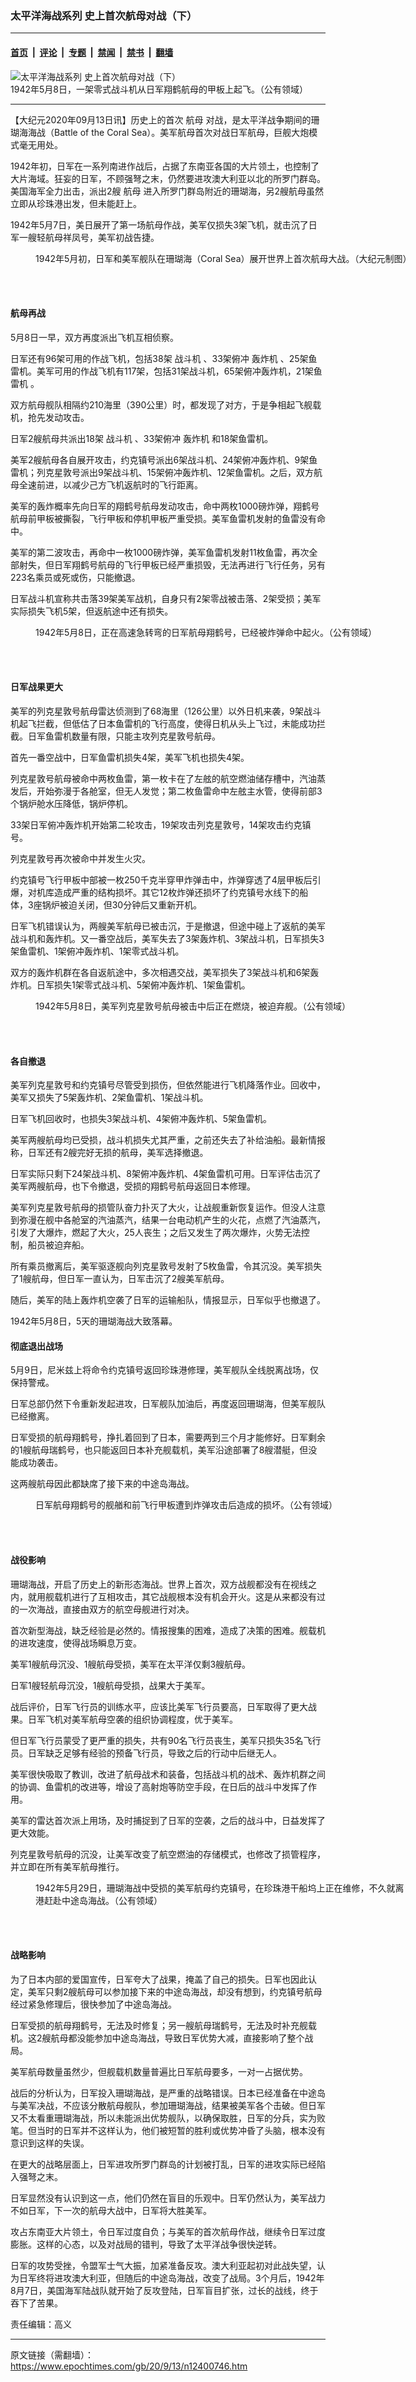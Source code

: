 ### 太平洋海战系列 史上首次航母对战（下）

---

#### [首页](../../../..?n12400746) &nbsp;|&nbsp; [评论](../../../../../epoch-comment?n12400746) &nbsp;|&nbsp; [专题](../../../../../epoch-special?n12400746) &nbsp;|&nbsp; [禁闻](../../../../../epoch-news?n12400746) &nbsp;|&nbsp; [禁书](../../../../../books?n12400746) &nbsp;|&nbsp; [翻墙](https://github.com/gfw-breaker/nogfw/blob/master/README.md?n12400746)


<div><img alt="太平洋海战系列 史上首次航母对战（下）" class="attachment-djy_600_400 size-djy_600_400 wp-post-image" src="https://i.epochtimes.com/assets/uploads/2020/09/Zero_launching_from_a_Japanese_carrier-600x320.jpg"/>
<div class="caption">
 1942年5月8日，一架零式战斗机从日军翔鹤航母的甲板上起飞。（公有领域）
</div></div><hr/><div class="post_content" id="artbody" itemprop="articleBody">
 <!-- article content begin -->
 <p>
  【大纪元2020年09月13日讯】历史上的首次
  <ok href="https://www.epochtimes.com/gb/tag/%E8%88%AA%E6%AF%8D.html">
   航母
  </ok>
  对战，是太平洋战争期间的珊瑚海海战（Battle of the Coral Sea）。美军航母首次对战日军航母，巨舰大炮模式毫无用处。
 </p>
 <p>
  1942年初，日军在一系列南进作战后，占据了东南亚各国的大片领土，也控制了大片海域。狂妄的日军，不顾强弩之末，仍然要进攻澳大利亚以北的所罗门群岛。美国海军全力出击，派出2艘
  <ok href="https://www.epochtimes.com/gb/tag/%E8%88%AA%E6%AF%8D.html">
   航母
  </ok>
  进入所罗门群岛附近的珊瑚海，另2艘航母虽然立即从珍珠港出发，但未能赶上。
 </p>
 <p>
  1942年5月7日，美日展开了第一场航母作战，美军仅损失3架飞机，就击沉了日军一艘轻航母祥凤号，美军初战告捷。
 </p>
 <figure aria-describedby="caption-attachment-12400801" class="wp-caption aligncenter" id="attachment_12400801" style="width: 600px">
  <ok href="https://i.epochtimes.com/assets/uploads/2020/09/Coral-sea-battle_US_Japan.jpg" target="_blank">
   <img alt="" class="size-large wp-image-12400801" src="https://i.epochtimes.com/assets/uploads/2020/09/Coral-sea-battle_US_Japan-600x353.jpg"/>
  </ok>
  <br/><figcaption class="wp-caption-text" id="caption-attachment-12400801">
   1942年5月初，日军和美军舰队在珊瑚海（Coral Sea）展开世界上首次航母大战。（大纪元制图）
  </figcaption><br/>
 </figure><br/>
 <h4>
  <strong>
   航母再战
  </strong>
 </h4>
 <p>
  5月8日一早，双方再度派出飞机互相侦察。
 </p>
 <p>
  日军还有96架可用的作战飞机，包括38架
  <ok href="https://www.epochtimes.com/gb/tag/%E6%88%98%E6%96%97%E6%9C%BA.html">
   战斗机
  </ok>
  、33架俯冲
  <ok href="https://www.epochtimes.com/gb/tag/%E8%BD%B0%E7%82%B8%E6%9C%BA.html">
   轰炸机
  </ok>
  、25架鱼雷机。美军可用的作战飞机有117架，包括31架战斗机，65架俯冲轰炸机，21架鱼雷机 。
 </p>
 <p>
  双方航母舰队相隔约210海里（390公里）时，都发现了对方，于是争相起飞舰载机，抢先发动攻击。
 </p>
 <p>
  日军2艘航母共派出18架
  <ok href="https://www.epochtimes.com/gb/tag/%E6%88%98%E6%96%97%E6%9C%BA.html">
   战斗机
  </ok>
  、33架俯冲
  <ok href="https://www.epochtimes.com/gb/tag/%E8%BD%B0%E7%82%B8%E6%9C%BA.html">
   轰炸机
  </ok>
  和18架鱼雷机。
 </p>
 <p>
  美军2艘航母各自展开攻击，约克镇号派出6架战斗机、24架俯冲轰炸机、9架鱼雷机；列克星敦号派出9架战斗机、15架俯冲轰炸机、12架鱼雷机。之后，双方航母全速前进，以减少己方飞机返航时的飞行距离。
 </p>
 <p>
  美军的轰炸概率先向日军的翔鹤号航母发动攻击，命中两枚1000磅炸弹，翔鹤号航母前甲板被撕裂，飞行甲板和停机甲板严重受损。美军鱼雷机发射的鱼雷没有命中。
 </p>
 <p>
  美军的第二波攻击，再命中一枚1000磅炸弹，美军鱼雷机发射11枚鱼雷，再次全部射失，但日军翔鹤号航母的飞行甲板已经严重损毁，无法再进行飞行任务，另有223名乘员或死或伤，只能撤退。
 </p>
 <p>
  日军战斗机宣称共击落39架美军战机，自身只有2架零战被击落、2架受损；美军实际损失飞机5架，但返航途中还有损失。
 </p>
 <figure aria-describedby="caption-attachment-12400772" class="wp-caption aligncenter" id="attachment_12400772" style="width: 600px">
  <ok href="https://i.epochtimes.com/assets/uploads/2020/09/1024px-BattleCoralSea_Shokaku_g17031.jpg" target="_blank">
   <img alt="" class="size-large wp-image-12400772" src="https://i.epochtimes.com/assets/uploads/2020/09/1024px-BattleCoralSea_Shokaku_g17031-600x448.jpg"/>
  </ok>
  <br/><figcaption class="wp-caption-text" id="caption-attachment-12400772">
   1942年5月8日，正在高速急转弯的日军航母翔鹤号，已经被炸弹命中起火。（公有领域）
  </figcaption><br/>
 </figure><br/>
 <h4>
  <strong>
   日军战果更大
  </strong>
 </h4>
 <p>
  美军的列克星敦号航母雷达侦测到了68海里（126公里）以外日机来袭，9架战斗机起飞拦截，但低估了日本鱼雷机的飞行高度，使得日机从头上飞过，未能成功拦截。日军鱼雷机数量有限，只能主攻列克星敦号航母。
 </p>
 <p>
  首先一番空战中，日军鱼雷机损失4架，美军飞机也损失4架。
 </p>
 <p>
  列克星敦号航母被命中两枚鱼雷，第一枚卡在了左舷的航空燃油储存槽中，汽油蒸发后，开始弥漫于各舱室，但无人发觉；第二枚鱼雷命中左舷主水管，使得前部3个锅炉舱水压降低，锅炉停机。
 </p>
 <p>
  33架日军俯冲轰炸机开始第二轮攻击，19架攻击列克星敦号，14架攻击约克镇号。
 </p>
 <p>
  列克星敦号再次被命中并发生火灾。
 </p>
 <p>
  约克镇号飞行甲板中部被一枚250千克半穿甲炸弹击中，炸弹穿透了4层甲板后引爆，对机库造成严重的结构损坏。其它12枚炸弹还损坏了约克镇号水线下的船体，3座锅炉被迫关闭，但30分钟后又重新开机。
 </p>
 <p>
  日军飞机错误认为，两艘美军航母已被击沉，于是撤退，但途中碰上了返航的美军战斗机和轰炸机。又一番空战后，美军失去了3架轰炸机、3架战斗机，日军损失3架鱼雷机、1架俯冲轰炸机、1架零式战斗机。
 </p>
 <p>
  双方的轰炸机群在各自返航途中，多次相遇交战，美军损失了3架战斗机和6架轰炸机。日军损失1架零式战斗机、5架俯冲轰炸机、1架鱼雷机。
 </p>
 <figure aria-describedby="caption-attachment-12400774" class="wp-caption aligncenter" id="attachment_12400774" style="width: 600px">
  <ok href="https://i.epochtimes.com/assets/uploads/2020/09/USS_Lexington_CV-2_burning_and_sinking_on_8_May_1942_NH_51382.jpg" target="_blank">
   <img alt="" class="size-large wp-image-12400774" src="https://i.epochtimes.com/assets/uploads/2020/09/USS_Lexington_CV-2_burning_and_sinking_on_8_May_1942_NH_51382-600x480.jpg"/>
  </ok>
  <br/><figcaption class="wp-caption-text" id="caption-attachment-12400774">
   1942年5月8日，美军列克星敦号航母被击中后正在燃烧，被迫弃舰。（公有领域）
  </figcaption><br/>
 </figure><br/>
 <h4>
  <strong>
   各自撤退
  </strong>
 </h4>
 <p>
  美军列克星敦号和约克镇号尽管受到损伤，但依然能进行飞机降落作业。回收中，美军又损失了5架轰炸机、2架鱼雷机、1架战斗机。
 </p>
 <p>
  日军飞机回收时，也损失3架战斗机、4架俯冲轰炸机、5架鱼雷机。
 </p>
 <p>
  美军两艘航母均已受损，战斗机损失尤其严重，之前还失去了补给油船。最新情报称，日军还有2艘完好无损的航母，美军选择撤退。
 </p>
 <p>
  日军实际只剩下24架战斗机、8架俯冲轰炸机、4架鱼雷机可用。日军评估击沉了美军两艘航母，也下令撤退，受损的翔鹤号航母返回日本修理。
 </p>
 <p>
  美军列克星敦号航母的损管队奋力扑灭了大火，让战舰重新恢复运作。但没人注意到弥漫在舰中各舱室的汽油蒸汽，结果一台电动机产生的火花，点燃了汽油蒸汽，引发了大爆炸，燃起了大火，25人丧生；之后又发生了两次爆炸，火势无法控制，船员被迫弃船。
 </p>
 <p>
  所有乘员撤离后，美军驱逐舰向列克星敦号发射了5枚鱼雷，令其沉没。美军损失了1艘航母，但日军一直认为，日军击沉了2艘美军航母。
 </p>
 <p>
  随后，美军的陆上轰炸机空袭了日军的运输船队，情报显示，日军似乎也撤退了。
 </p>
 <p>
  1942年5月8日，5天的珊瑚海战大致落幕。
 </p>
 <h4>
  <strong>
   彻底退出战场
  </strong>
 </h4>
 <p>
  5月9日，尼米兹上将命令约克镇号返回珍珠港修理，美军舰队全线脱离战场，仅保持警戒。
 </p>
 <p>
  日军总部仍然下令重新发起进攻，日军舰队加油后，再度返回珊瑚海，但美军舰队已经撤离。
 </p>
 <p>
  日军受损的航母翔鹤号，挣扎着回到了日本，需要两到三个月才能修好。日军剩余的1艘航母瑞鹤号，也只能返回日本补充舰载机，美军沿途部署了8艘潜艇，但没能成功袭击。
 </p>
 <p>
  这两艘航母因此都缺席了接下来的中途岛海战。
 </p>
 <figure aria-describedby="caption-attachment-12400792" class="wp-caption aligncenter" id="attachment_12400792" style="width: 478px">
  <ok href="https://i.epochtimes.com/assets/uploads/2020/09/Shokaku_Coral_Sea_battle_damage_1.jpg" target="_blank">
   <img alt="" class="size-full wp-image-12400792" src="https://i.epochtimes.com/assets/uploads/2020/09/Shokaku_Coral_Sea_battle_damage_1.jpg"/>
  </ok>
  <br/><figcaption class="wp-caption-text" id="caption-attachment-12400792">
   日军航母翔鹤号的舰艏和前飞行甲板遭到炸弹攻击后造成的损坏。（公有领域）
  </figcaption><br/>
 </figure><br/>
 <h4>
  <strong>
   战役影响
  </strong>
 </h4>
 <p>
  珊瑚海战，开启了历史上的新形态海战。世界上首次，双方战舰都没有在视线之内，就用舰载机进行了互相攻击，其它战舰根本没有机会开火。这是从来都没有过的一次海战，直接由双方的航空母舰进行对决。
 </p>
 <p>
  首次新型海战，缺乏经验是必然的。情报搜集的困难，造成了决策的困难。舰载机的进攻速度，使得战场瞬息万变。
 </p>
 <p>
  美军1艘航母沉没、1艘航母受损，美军在太平洋仅剩3艘航母。
 </p>
 <p>
  日军1艘轻航母沉没，1艘航母受损，战果大于美军。
 </p>
 <p>
  战后评价，日军飞行员的训练水平，应该比美军飞行员要高，日军取得了更大战果。日军飞机对美军航母空袭的组织协调程度，优于美军。
 </p>
 <p>
  但日军飞行员蒙受了更严重的损失，共有90名飞行员丧生，美军只损失35名飞行员。日军缺乏足够有经验的预备飞行员，导致之后的行动中后继无人。
 </p>
 <p>
  美军很快吸取了教训，改进了航母战术和装备，包括战斗机的战术、轰炸机群之间的协调、鱼雷机的改进等，增设了高射炮等防空手段，在日后的战斗中发挥了作用。
 </p>
 <p>
  美军的雷达首次派上用场，及时捕捉到了日军的空袭，之后的战斗中，日益发挥了更大效能。
 </p>
 <p>
  列克星敦号航母的沉没，让美军改变了航空燃油的存储模式，也修改了损管程序，并立即在所有美军航母推行。
 </p>
 <figure aria-describedby="caption-attachment-12400786" class="wp-caption aligncenter" id="attachment_12400786" style="width: 600px">
  <ok href="https://i.epochtimes.com/assets/uploads/2020/09/USS_Yorktown_CV-5_in_a_dry_dock_at_the_Pearl_Harbor_Naval_Shipyard_29_May_1942_80-G-13065.jpg" target="_blank">
   <img alt="" class="size-large wp-image-12400786" src="https://i.epochtimes.com/assets/uploads/2020/09/USS_Yorktown_CV-5_in_a_dry_dock_at_the_Pearl_Harbor_Naval_Shipyard_29_May_1942_80-G-13065-600x478.jpg"/>
  </ok>
  <br/><figcaption class="wp-caption-text" id="caption-attachment-12400786">
   1942年5月29日，珊瑚海战中受损的美军航母约克镇号，在珍珠港干船坞上正在维修，不久就离港赶赴中途岛海战。（公有领域）
  </figcaption><br/>
 </figure><br/>
 <h4>
  <strong>
   战略影响
  </strong>
 </h4>
 <p>
  为了日本内部的爱国宣传，日军夸大了战果，掩盖了自己的损失。日军也因此认定，美军只剩2艘航母可以参加接下来的中途岛海战，却没有想到，约克镇号航母经过紧急修理后，很快参加了中途岛海战。
 </p>
 <p>
  日军受损的航母翔鹤号，无法及时修复；另一艘航母瑞鹤号，无法及时补充舰载机。这2艘航母都没能参加中途岛海战，导致日军优势大减，直接影响了整个战局。
 </p>
 <p>
  美军航母数量虽然少，但舰载机数量普遍比日军航母要多，一对一占据优势。
 </p>
 <p>
  战后的分析认为，日军投入珊瑚海战，是严重的战略错误。日本已经准备在中途岛与美军决战，不应该分散航母舰队，参加珊瑚海战，结果被美军各个击破。但日军又不太看重珊瑚海战，所以未能派出优势舰队，以确保取胜，日军的分兵，实为败笔。但当时的日军并不这样认为，他们被短暂的胜利或优势冲昏了头脑，根本没有意识到这样的失误。
 </p>
 <p>
  在更大的战略层面上，日军进攻所罗门群岛的计划被打乱，日军的进攻实际已经陷入强弩之末。
 </p>
 <p>
  日军显然没有认识到这一点，他们仍然在盲目的乐观中。日军仍然认为，美军战力不如日军，下一次的航母大战中，日军将大胜美军。
 </p>
 <p>
  攻占东南亚大片领土，令日军过度自负；与美军的首次航母作战，继续令日军过度膨胀。这样的心态，以及对战局的错判，导致了太平洋战争很快逆转。
 </p>
 <p>
  日军的攻势受挫，令盟军士气大振，加紧准备反攻。澳大利亚起初对此战失望，认为日军终将进攻澳大利亚，但随后的中途岛海战，改变了战局。3个月后，1942年8月7日，美国海军陆战队就开始了反攻登陆，日军盲目扩张，过长的战线，终于吞下了苦果。
 </p>
 <p>
  责任编辑：高义
 </p>
 <!-- article content end -->
 <div id="below_article_ad">
 </div>
</div>


---

原文链接（需翻墙）：https://www.epochtimes.com/gb/20/9/13/n12400746.htm